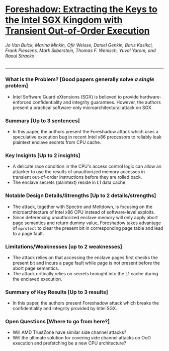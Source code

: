 # [Foreshadow: Extracting the Keys to the Intel SGX Kingdom with Transient Out-of-Order Execution](https://foreshadowattack.eu/foreshadow.pdf)

###### Jo Van Bulck, Marina Minkin, Ofir Weisse, Daniel Genkin, Baris Kasikci, Frank Piessens, Mark Silberstein, Thomas F. Wenisch, Yuval Yarom, and Raoul Strackx

---

### What is the Problem? [Good papers generally solve *a single* problem]

* Intel Software Guard eXtensions (SGX) is believed to provide hardware-enforced confidentiality and integrity guarantees. However, the authors present a practical software-only microarchitectural attack on SGX.

### Summary [Up to 3 sentences]

* In this paper, the authors present the Foreshadow attack which uses a speculative execution bug in recent Intel x86 precessors to reliably leak plaintext enclave secrets from CPU cache.

### Key Insights [Up to 2 insights]

* A delicate race condition in the CPU's access control logic can allow an attacker to use the results of unauthorized memory accesses in transient out-of-order instructions before they are rolled back.
* The enclave secrets (plaintext) reside in L1 data cache.

### Notable Design Details/Strengths [Up to 2 details/strengths]

* The attack, together with Spectre and Meltdown, is focusing on the microarchtecture of Intel x86 CPU instead of software-level exploits.
* Since deferencing unauthorized enclave memory will only apply abort page semantics and return dummy value, Foreshadow takes advantage of `mprotect` to clear the present bit in corresponding page table and lead to a page fault.

### Limitations/Weaknesses [up to 2 weaknesses]

* The attack relies on that accessing the enclave pages first checks the present bit and incurs a page fault while page is not present before the abort page semantics.
* The attack critically relies on secrets broiught into the L1 cache during the enclaved execution.

### Summary of Key Results [Up to 3 results]

* In this paper, the authors present Foreshadow attack which breaks the confidentiality and integrity provided by Intel SGX.

### Open Questions [Where to go from here?]

* Will AMD TrustZone have similar side channel attacks?
* Will the ultimate solution for covering side channel attacks on OoO execution and prefetching be a new CPU architecture?
